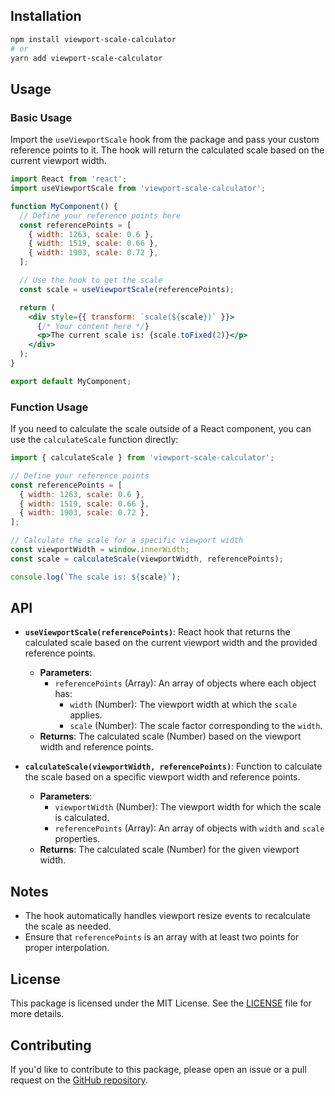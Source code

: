 ## Installation

```bash
npm install viewport-scale-calculator
# or
yarn add viewport-scale-calculator
```

## Usage

### Basic Usage

Import the `useViewportScale` hook from the package and pass your custom reference points to it. The hook will return the calculated scale based on the current viewport width.

```jsx
import React from 'react';
import useViewportScale from 'viewport-scale-calculator';

function MyComponent() {
  // Define your reference points here
  const referencePoints = [
    { width: 1263, scale: 0.6 },
    { width: 1519, scale: 0.66 },
    { width: 1903, scale: 0.72 },
  ];

  // Use the hook to get the scale
  const scale = useViewportScale(referencePoints);

  return (
    <div style={{ transform: `scale(${scale})` }}>
      {/* Your content here */}
      <p>The current scale is: {scale.toFixed(2)}</p>
    </div>
  );
}

export default MyComponent;
```

### Function Usage

If you need to calculate the scale outside of a React component, you can use the `calculateScale` function directly:

```js
import { calculateScale } from 'viewport-scale-calculator';

// Define your reference points
const referencePoints = [
  { width: 1263, scale: 0.6 },
  { width: 1519, scale: 0.66 },
  { width: 1903, scale: 0.72 },
];

// Calculate the scale for a specific viewport width
const viewportWidth = window.innerWidth;
const scale = calculateScale(viewportWidth, referencePoints);

console.log(`The scale is: ${scale}`);
```

## API

- **`useViewportScale(referencePoints)`**: React hook that returns the calculated scale based on the current viewport width and the provided reference points.
  - **Parameters**: 
    - `referencePoints` (Array): An array of objects where each object has:
      - `width` (Number): The viewport width at which the `scale` applies.
      - `scale` (Number): The scale factor corresponding to the `width`.
  - **Returns**: The calculated scale (Number) based on the viewport width and reference points.

- **`calculateScale(viewportWidth, referencePoints)`**: Function to calculate the scale based on a specific viewport width and reference points.
  - **Parameters**:
    - `viewportWidth` (Number): The viewport width for which the scale is calculated.
    - `referencePoints` (Array): An array of objects with `width` and `scale` properties.
  - **Returns**: The calculated scale (Number) for the given viewport width.

## Notes

- The hook automatically handles viewport resize events to recalculate the scale as needed.
- Ensure that `referencePoints` is an array with at least two points for proper interpolation.

## License

This package is licensed under the MIT License. See the [LICENSE](LICENSE) file for more details.

## Contributing

If you'd like to contribute to this package, please open an issue or a pull request on the [GitHub repository](https://github.com/yourusername/viewport-scale-calculator).
```